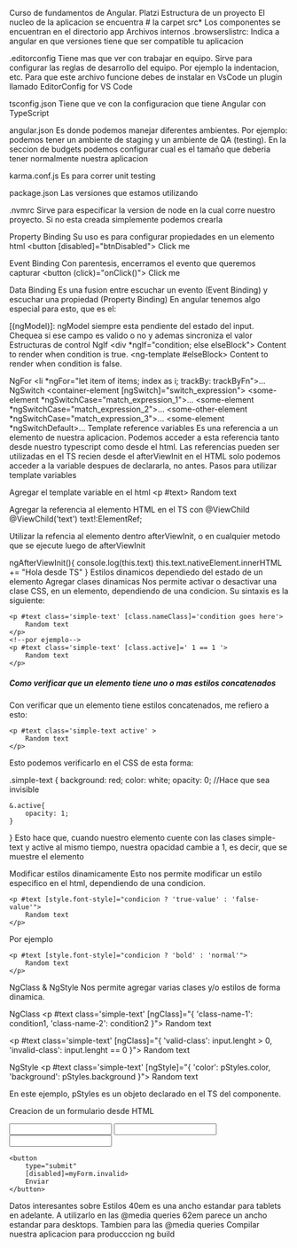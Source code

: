Curso de fundamentos de Angular. Platzi
Estructura de un proyecto
El nucleo de la aplicacion se encuentra # la carpet src*
Los componentes se encuentran en el directorio app
Archivos internos
.browserslistrc:
Indica a angular en que versiones tiene que ser compatible tu aplicacion

.editorconfig
Tiene mas que ver con trabajar en equipo.
Sirve para configurar las reglas de desarrollo del equipo.
Por ejemplo la indentacion, etc.
Para que este archivo funcione debes de instalar en VsCode un plugin llamado EditorConfig for VS Code

tsconfig.json
Tiene que ve con la configuracion que tiene Angular con TypeScript

angular.json
Es donde podemos manejar diferentes ambientes.
Por ejemplo: podemos tener un ambiente de staging y un ambiente de QA (testing).
En la seccion de budgets podemos configurar cual es el tamaño que deberia tener normalmente nuestra aplicacion

karma.conf.js
Es para correr unit testing

package.json
Las versiones que estamos utilizando

.nvmrc
Sirve para especificar la version de node en la cual corre nuestro proyecto.
Si no esta creada simplemente podemos crearla

Property Binding
Su uso es para configurar propiedades en un elemento html
<button [disabled]="btnDisabled"> Click me </button>

Event Binding
Con parentesis, encerramos el evento que queremos capturar
<button (click)="onClick()"> Click me </button>

Data Binding
Es una fusion entre escuchar un evento (Event Binding) y escuchar una propiedad (Property Binding)
En angular tenemos algo especial para esto, que es el:

[(ngModel)]: ngModel siempre esta pendiente del estado del input. Chequea si ese campo es valido o no y ademas sincroniza el valor
Estructuras de control
NgIf
    <div *ngIf="condition; else elseBlock">
        Content to render when condition is true.
    </div>
    <ng-template #elseBlock>
        Content to render when condition is false.
    </ng-template>

NgFor
    <li *ngFor="let item of items; index as i; trackBy: trackByFn">...</li>
NgSwitch
    <container-element [ngSwitch]="switch_expression">
        <!-- the same view can be shown in more than one case -->
        <some-element *ngSwitchCase="match_expression_1">...</some-element>
        <some-element *ngSwitchCase="match_expression_2">...</some-element>
        <some-other-element *ngSwitchCase="match_expression_3">...</some-other-element>
        <!--default case when there are no matches -->
        <some-element *ngSwitchDefault>...</some-element>
    </container-element>
Template reference variables
Es una referencia a un elemento de nuestra aplicacion. Podemos acceder a esta referencia tanto desde nuestro typescript como desde el html.
Las referencias pueden ser utilizadas en el TS recien desde el afterViewInit
en el HTML solo podemos acceder a la variable despues de declararla, no antes.
Pasos para utilizar template variables

Agregar el template variable en el html
    <p #text>
        Random text
    </p>
Agregar la referencia al elemento HTML en el TS con @ViewChild
@ViewChild('text') text!:ElementRef;

Utilizar la refencia al elemento dentro afterViewInit, o en cualquier metodo que se ejecute luego de afterViewInit

  ngAfterViewInit(){
    console.log(this.text)
    this.text.nativeElement.innerHTML += "Hola desde TS"
  }
Estilos dinamicos dependiedo del estado de un elemento
Agregar clases dinamicas
Nos permite activar o desactivar una clase CSS, en un elemento, dependiendo de una condicion.
Su sintaxis es la siguiente:

    <p #text class='simple-text' [class.nameClass]='condition goes here'>
        Random text
    </p>
    <!--por ejemplo-->
    <p #text class='simple-text' [class.active]=' 1 == 1 '>
        Random text
    </p>

<h5>Como verificar que un elemento tiene uno o mas estilos concatenados</h5>
Con verificar que un elemento tiene estilos concatenados, me refiero a esto:

    <p #text class='simple-text active' >
        Random text
    </p>
Esto podemos verificarlo en el CSS de esta forma:

.simple-text {
    background: red;
    color: white;
    opacity: 0; //Hace que sea invisible

    &.active{
        opacity: 1;
    }
}
Esto hace que, cuando nuestro elemento cuente con las clases simple-text y active al mismo tiempo, nuestra opacidad cambie a 1, es decir, que se muestre el elemento

Modificar estilos dinamicamente
Esto nos permite modificar un estilo especifico en el html, dependiendo de una condicion.

    <p #text [style.font-style]="condicion ? 'true-value' : 'false-value'">
        Random text
    </p>
Por ejemplo

    <p #text [style.font-style]="condicion ? 'bold' : 'normal'">
        Random text
    </p>
NgClass & NgStyle
Nos permite agregar varias clases y/o estilos de forma dinamica.

NgClass
    <p #text class='simple-text' [ngClass]="{
        'class-name-1': condition1,
        'class-name-2': condition2
    }">
        Random text
    </p>
    <!--por ejemplo-->
    <p #text class='simple-text' [ngClass]="{
        'valid-class': input.lenght > 0,
        'invalid-class': input.lenght == 0
    }">
        Random text
    </p>

NgStyle
    <p #text class='simple-text' [ngStyle]="{
        'color': pStyles.color,
        'background': pStyles.background
    }">
        Random text
    </p>
En este ejemplo, pStyles es un objeto declarado en el TS del componente.

Creacion de un formulario desde HTML

<!-- Aqui se declara que es un formulario 'reactivo'.
Esto nos sirve para comprobar que todos los campos esten completados -->
<form #myForm="ngForm">
    <input name="name" type="text">
    <input name="lastname" type="text">
    <input name="password" type="password">

    <button 
        type="submit" 
        [disabled]=myForm.invalid>
        Enviar
    </button>
</form>

Datos interesantes sobre Estilos
40em es una ancho estandar para tablets en adelante. A utilizarlo en las @media queries
62em parece un ancho estandar para desktops. Tambien para las @media queries
Compilar nuestra aplicacion para producccion
ng build
